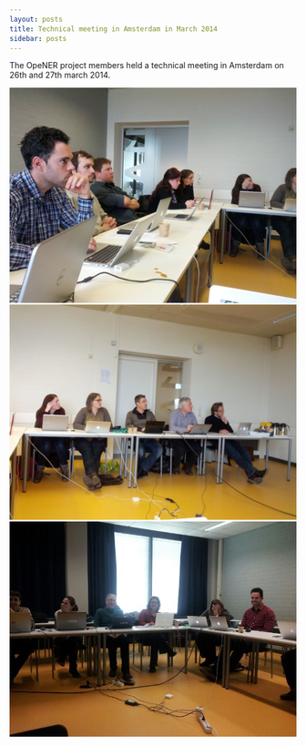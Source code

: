 ```yaml
---
layout: posts
title: Technical meeting in Amsterdam in March 2014
sidebar: posts
---
```

The OpeNER project members held a technical meeting in Amsterdam on 26th and 27th march 2014.

![meetingAmsterdam](/images/posts/IMG_20140326_140524.jpg)
![meetingAmsterdam](/images/posts/IMG_20140326_140508.jpg)
![meetingAmsterdam](/images/posts/IMG-20140403-WA0003.jpg)
